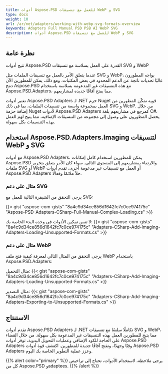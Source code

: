 ```yaml
---
title: أدوات Aspose.PSD للعمل مع تنسيقات WebP و SVG
type: docs
weight: 10
url: /ar/net/adapters/working-with-webp-svg-formats-overview
keywords: Adapters Full Manual PSD PSB AI WebP SVG 
description: أدوات Aspose.PSD للعمل مع تنسيقات WebP و SVG
---
```


## نظرة عامة

تتيح أدوات Aspose.PSD القدرة على العمل بسلاسة مع تنسيقات SVG و WebP

عندما يتعلق الأمر بالعمل مع تنسيقات الملفات مثل SVG و WebP، يواجه المطورون غالبًا تحديات ناتجة عن الدعم المحدود في بعض المكتبات. ومع ذلك، يمكن للمطورين الآن دمج Aspose.PSD مع هذه التنسيقات غير المدعومة بسلاسة باستخدام Aspose.PSD.Adapters، مما يفتح آفاقًا جديدة لمشاريعهم.

تعتبر أدوات Aspose.PSD Adapters لـ .NET حزم Nuget قوية تمكّن المطورين من العمل بمجموعة واسعة من تنسيقات الملفات، بما في ذلك SVG و WebP. من خلال إضافة حزمة Nuget لأدوات Aspose.PSD Adapters كمرجع في مشاريعهم بلغة C#، يحصل المطورون على وصول إلى مجموعة من التنسيقات الإضافية، مما يتيح لهم العمل بهذه التنسيقات بكل سهولة.

## استخدام Aspose.PSD.Adapters.Imaging لتنسيقات WebP و SVG

مع أدوات Aspose.PSD Adapters، يمكن للمطورين استخدام كامل إمكانات Aspose.PSD والارتقاء بمشاريعهم إلى المستوى التالي. سواء كان الأمر يتعلق بتحرير ملفات SVG أو WebP أو العمل مع تنسيقات غير مدعومة أخرى، تقدم أدوات Aspose.PSD Adapters حلاً ملائمًا وفعالًا.

### مثال على دعم SVG
يرجى التحقق من الشيفرة التالية للعمل مع SVG:

{{< gist "aspose-com-gists" "8a4c9d34ce856d1642fc7c0ce974175c" "Aspose-PSD-Adapters-CSharp-Full-Manual-Complex-Loading.cs" >}}

لا تنس تمكين الأدوات في وحدة البدء الخاصة بك:
{{< gist "aspose-com-gists" "8a4c9d34ce856d1642fc7c0ce974175c" "Adapters-CSharp-Add-Imaging-Adapters-Loading-Unsupported-Formats.cs" >}}

### مثال على دعم WebP
يرجى التحقق من المثال التالي لمعرفة كيفية فتح ملف WebP باستخدام Aspose.PSD.Adapters:

مثال التحميل: 
{{< gist "aspose-com-gists" "8a4c9d34ce856d1642fc7c0ce974175c" "Adapters-CSharp-Add-Imaging-Adapters-Loading-Unsupported-Formats.cs" >}}

مثال التصدير:
{{< gist "aspose-com-gists" "8a4c9d34ce856d1642fc7c0ce974175c" "Adapters-CSharp-Add-Imaging-Adapters-Exporting-to-Unsupported-Formats.cs" >}}


## الاستنتاج

تقدم أدوات Aspose.PSD Adapters لـ .NET تكاملًا سلسًا مع تنسيقات SVG و WebP، مما يتيح للمطورين العمل بهذه التنسيقات غير المدعومة بكل سهولة. من خلال القضاء على الحاجة للكود الإضافي وعمليات التحويل اليدوية، توفر أدوات Aspose.PSD Adapters وقتًا وجهدًا، وتفتح آفاقًا جديدة للمطورين. اكتشف قوة أدوات Aspose.PSD Adapters وعزز عملية التطوير الخاصة بك اليوم.

{{% alert color="primary" %}} 
يرجى ملاحظة، لاستخدام الأدوات، تحتاج إلى تراخيص كل من Aspose.PSD وadaptees. 
{{% /alert %}} 